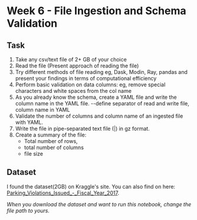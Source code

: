 # Week 6 - File Ingestion and Schema Validation

## Task
1. Take any csv/text file of 2+ GB of your choice
2. Read the file (Present approach of reading the file)
3. Try different methods of file reading eg, Dask, Modin, Ray, pandas and present your findings in terms of computational efficiency
4. Perform basic validation on data columns: eg, remove special characters and white spaces from the col name
5. As you already know the schema, create a YAML file and write the column name in the YAML file. --define separator of read and write file, column name in YAML
6. Validate the number of columns and column name of an ingested file with YAML.
7. Write the file in pipe-separated text file (|) in gz format.
8. Create a summary of the file:
    - Total number of rows,
    - total number of columns
    - file size

## Dataset

I found the dataset(2GB) on Kraggle's site. You can also find on here: [Parking_Violations_Issued_-_Fiscal_Year_2017](https://www.kaggle.com/datasets/new-york-city/nyc-parking-tickets?select=Parking_Violations_Issued_-_Fiscal_Year_2017.csv).

*When you download the dataset and want to run this notebook, change the file path to yours.*
